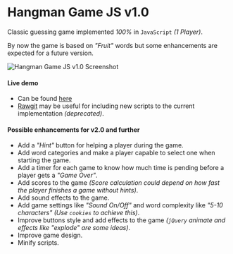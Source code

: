 # Hangman Game JS v1.0
Classic guessing game implemented *100%* in `JavaScript` *(1 Player)*. 

By now the game is based on *"Fruit"* words but some enhancements are expected for a future version.

![Hangman Game JS v1.0 Screenshot](https://cloud.githubusercontent.com/assets/11019675/6219521/a51b6aa4-b5f8-11e4-97e8-481f9172cae8.PNG)

#### Live demo
- Can be found [here](http://jsfiddle.net/oscarj24/45zpg42w/embedded/result/)
- [Rawgit](http://rawgit.com/) may be useful for including new scripts to the current implementation *(deprecated)*.

#### Possible enhancements for v2.0 and further

- Add a *"Hint"* button for helping a player during the game.
- Add word categories and make a player capable to select one when starting the game.
- Add a timer for each game to know how much time is pending before a player gets a *"Game Over"*.
- Add scores to the game *(Score calculation could depend on how fast the player finishes a game without hints)*.
- Add sound effects to the game.
- Add game settings like *"Sound On/Off"* and word complexity like *"5-10 characters" (Use `cookies` to achieve this)*.
- Improve buttons style and add effects to the game *(`jQuery` animate and effects like "explode" are some ideas)*.
- Improve game design.
- Minify scripts.
